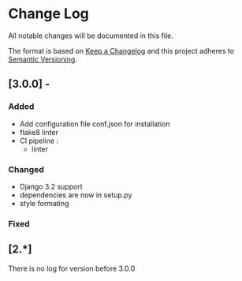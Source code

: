 # Change Log
All notable changes will be documented in this file.
 
The format is based on [Keep a Changelog](http://keepachangelog.com/)
and this project adheres to [Semantic Versioning](http://semver.org/).

## [3.0.0] - 

### Added
- Add configuration file conf.json for installation
- flake8 linter
- CI pipeline :
  - linter

### Changed

- Django 3.2 support
- dependencies are now in setup.py
- style formating

### Fixed

## [2.\*]

There is no log for version before 3.0.0